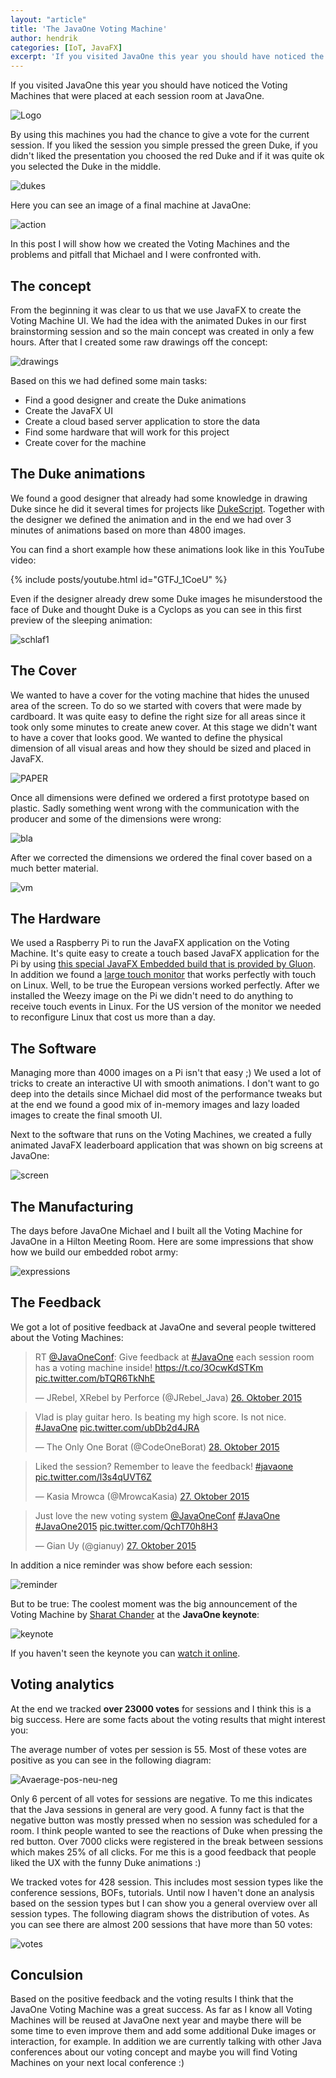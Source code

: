```yaml
---
layout: "article"
title: 'The JavaOne Voting Machine'
author: hendrik
categories: [IoT, JavaFX]
excerpt: 'If you visited JavaOne this year you should have noticed the Voting Machines that were placed at each session room at JavaOne. In this post I will share some insides about the creation of the machines.'
---
```

If you visited JavaOne this year you should have noticed the Voting Machines that were placed at each session room at JavaOne.

![Logo](/assets/posts/guigarage-legacy/voting-logo.png)

By using this machines you had the chance to give a vote for the current session. If you liked the session you simple pressed the green Duke, if you didn't liked the presentation you choosed the red Duke and if it was quite ok you selected the Duke in the middle.

![dukes](/assets/posts/guigarage-legacy/dukes-1024x257.png)

Here you can see an image of a final machine at JavaOne:

![action](/assets/posts/guigarage-legacy/action-1024x706.png)

In this post I will show how we created the Voting Machines and the problems and pitfall that Michael and I were confronted with.

## The concept

From the beginning it was clear to us that we use JavaFX to create the Voting Machine UI. We had the idea with the animated Dukes in our first brainstorming session and so the main concept was created in only a few hours. After that I created some raw drawings off the concept:

![drawings](/assets/posts/guigarage-legacy/drawings.png)

Based on this we had defined some main tasks:

* Find a good designer and create the Duke animations
* Create the JavaFX UI
* Create a cloud based server application to store the data
* Find some hardware that will work for this project
* Create cover for the machine

## The Duke animations

We found a good designer that already had some knowledge in drawing Duke since he did it several times for projects like [DukeScript](https://dukescript.com). Together with the designer we defined the animation and in the end we had over 3 minutes of animations based on more than 4800 images.

You can find a short example how these animations look like in this YouTube video:

{% include posts/youtube.html id="GTFJ_1CoeU" %}

Even if the designer already drew some Duke images he misunderstood the face of Duke and thought Duke is a Cyclops as you can see in this first preview of the sleeping animation:

![schlaf1](/assets/posts/guigarage-legacy/schlaf1.png)

## The Cover

We wanted to have a cover for the voting machine that hides the unused area of the screen. To do so we started with covers that were made by cardboard. It was quite easy to define the right size for all areas since it took only some minutes to create anew cover. At this stage we didn't want to have a cover that looks good. We wanted to define the physical dimension of all visual areas and how they should be sized and placed in JavaFX.

![PAPER](/assets/posts/guigarage-legacy/PAPER.png)

Once all dimensions were defined we ordered a first prototype based on plastic. Sadly something went wrong with the communication with the producer and some of the dimensions were wrong:

![bla](/assets/posts/guigarage-legacy/bla.png)

After we corrected the dimensions we ordered the final cover based on a much better material.

![vm](/assets/posts/guigarage-legacy/vm.png)

## The Hardware

We used a Raspberry Pi to run the JavaFX application on the Voting Machine. It's quite easy to create a touch based JavaFX application for the Pi by using [this special JavaFX Embedded build that is provided by Gluon](http://gluonhq.com/open-source/javafxports/downloads/). In addition we found a [large touch monitor](http://www.amazon.com/gp/product/B00X7ZSCYQ?refRID=7K72H1XSQCA86DBMYDMD&amp;ref_=pd_ybh_a_21) that works perfectly with touch on Linux. Well, to be true the European versions worked perfectly. After we installed the Weezy image on the Pi we didn't need to do anything to receive touch events in Linux. For the US version of the monitor we needed to reconfigure Linux that cost us more than a day.

## The Software

Managing more than 4000 images on a Pi isn't that easy ;) We used a lot of tricks to create an interactive UI with smooth animations. I don't want to go deep into the details since Michael did most of the performance tweaks but at the end we found a good mix of in-memory images and lazy loaded images to create the final smooth UI.

Next to the software that runs on the Voting Machines, we created a fully animated JavaFX leaderboard application that was shown on big screens at JavaOne:

![screen](/assets/posts/guigarage-legacy/screen.png)

## The Manufacturing

The days before JavaOne Michael and I built all the Voting Machine for JavaOne in a Hilton Meeting Room. Here are some impressions that show how we build our embedded robot army:

![expressions](/assets/posts/guigarage-legacy/voting-machine-expressions.png)

## The Feedback

We got a lot of positive feedback at JavaOne and several people twittered about the Voting Machines:

<blockquote class="twitter-tweet" data-lang="de"><p lang="en" dir="ltr">RT <a href="https://twitter.com/JavaOneConf?ref_src=twsrc%5Etfw">@JavaOneConf</a>: Give feedback at <a href="https://twitter.com/hashtag/JavaOne?src=hash&amp;ref_src=twsrc%5Etfw">#JavaOne</a> each session room has a voting machine inside! <a href="https://t.co/3OcwKdSTKm">https://t.co/3OcwKdSTKm</a> <a href="https://t.co/bTQR6TkNhE">pic.twitter.com/bTQR6TkNhE</a></p>&mdash; JRebel, XRebel by Perforce (@JRebel_Java) <a href="https://twitter.com/JRebel_Java/status/658668303414640640?ref_src=twsrc%5Etfw">26. Oktober 2015</a></blockquote> <script async src="https://platform.twitter.com/widgets.js" charset="utf-8"></script>

<blockquote class="twitter-tweet" data-lang="de"><p lang="en" dir="ltr">Vlad is play guitar hero. Is beating my high score. Is not nice. <a href="https://twitter.com/hashtag/JavaOne?src=hash&amp;ref_src=twsrc%5Etfw">#JavaOne</a> <a href="https://t.co/ubDb2d4JRA">pic.twitter.com/ubDb2d4JRA</a></p>&mdash; The Only One Borat (@CodeOneBorat) <a href="https://twitter.com/CodeOneBorat/status/659180143479406592?ref_src=twsrc%5Etfw">28. Oktober 2015</a></blockquote> <script async src="https://platform.twitter.com/widgets.js" charset="utf-8"></script>

<blockquote class="twitter-tweet" data-lang="de"><p lang="en" dir="ltr">Liked the session? Remember to leave the feedback! <a href="https://twitter.com/hashtag/javaone?src=hash&amp;ref_src=twsrc%5Etfw">#javaone</a> <a href="https://t.co/l3s4qUVT6Z">pic.twitter.com/l3s4qUVT6Z</a></p>&mdash; Kasia Mrowca (@MrowcaKasia) <a href="https://twitter.com/MrowcaKasia/status/659118649748275200?ref_src=twsrc%5Etfw">27. Oktober 2015</a></blockquote> <script async src="https://platform.twitter.com/widgets.js" charset="utf-8"></script>

<blockquote class="twitter-tweet" data-lang="de"><p lang="en" dir="ltr">Just love the new voting system <a href="https://twitter.com/JavaOneConf?ref_src=twsrc%5Etfw">@JavaOneConf</a> <a href="https://twitter.com/hashtag/JavaOne?src=hash&amp;ref_src=twsrc%5Etfw">#JavaOne</a> <a href="https://twitter.com/hashtag/JavaOne2015?src=hash&amp;ref_src=twsrc%5Etfw">#JavaOne2015</a> <a href="https://t.co/QchT70h8H3">pic.twitter.com/QchT70h8H3</a></p>&mdash; Gian Uy (@gianuy) <a href="https://twitter.com/gianuy/status/658797879671197696?ref_src=twsrc%5Etfw">27. Oktober 2015</a></blockquote> <script async src="https://platform.twitter.com/widgets.js" charset="utf-8"></script>

In addition a nice reminder was show before each session:

![reminder](/assets/posts/guigarage-legacy/reminder.png)

But to be true: The coolest moment was the big announcement of the Voting Machine by [Sharat Chander](https://twitter.com/Sharat_Chander) at the **JavaOne keynote**:

![keynote](/assets/posts/guigarage-legacy/keynote.png)

If you haven't seen the keynote you can [watch it online](https://www.oracle.com/javaone/on-demand/index.html?playvid=4578010697001).

## Voting analytics

At the end we tracked **over 23000 votes** for sessions and I think this is a big success. Here are some facts about the voting results that might interest you:

The average number of votes per session is 55. Most of these votes are positive as you can see in the following diagram:

![Avaerage-pos-neu-neg](/assets/posts/guigarage-legacy/voting-machine-graph-1.png)

Only 6 percent of all votes for sessions are negative. To me this indicates that the Java sessions in general are very good. A funny fact is that the negative button was mostly pressed when no session was scheduled for a room. I think people wanted to see the reactions of Duke when pressing the red button. Over 7000 clicks were registered in the break between sessions which makes 25% of all clicks. For me this is a good feedback that people liked the UX with the funny Duke animations :)

We tracked votes for 428 session. This includes most session types like the conference sessions, BOFs, tutorials. Until now I haven't done an analysis based on the session types but I can show you a general overview over all session types. The following diagram shows the distribution of votes. As you can see there are almost 200 sessions that have more than 50 votes:

![votes](/assets/posts/guigarage-legacy/voting-machine-graph-2.png)

## Conculsion

Based on the positive feedback and the voting results I think that the JavaOne Voting Machine was a great success. As far as I know all Voting Machines will be reused at JavaOne next year and maybe there will be some time to even improve them and add some additional Duke images or interaction, for example. In addition we are currently talking with other Java conferences about our voting concept and maybe you will find Voting Machines on your next local conference :)

